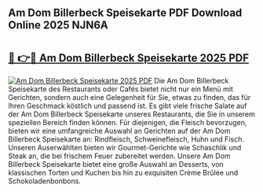 ## Am Dom Billerbeck Speisekarte PDF Download Online 2025 NJN6A

# <h2><a href="http://gcb06q9.nevu.top/?p=Am+Dom+Billerbeck+Speisekarte">🔗 👉🔴 Am Dom Billerbeck Speisekarte 2025 PDF</a></h2>

[![Am Dom Billerbeck Speisekarte 2025 PDF](https://i.imgur.com/dBaPXMq.png)](http://gcb06q9.nevu.top/?p=Am+Dom+Billerbeck+Speisekarte)
Die Am Dom Billerbeck Speisekarte des Restaurants oder Cafés bietet nicht nur ein Menü mit Gerichten, sondern auch eine Gelegenheit für Sie, etwas zu finden, das für Ihren Geschmack köstlich und passend ist. Es gibt viele frische Salate auf der Am Dom Billerbeck Speisekarte unseres Restaurants, die Sie in unserem speziellen Bereich finden können. Für diejenigen, die Fleisch bevorzugen, bieten wir eine umfangreiche Auswahl an Gerichten auf der Am Dom Billerbeck Speisekarte an: Rindfleisch, Schweinefleisch, Huhn und Fisch. Unseren Auserwählten bieten wir Gourmet-Gerichte wie Schaschlik und Steak an, die bei frischem Feuer zubereitet werden. Unsere Am Dom Billerbeck Speisekarte bietet eine große Auswahl an Desserts, von klassischen Torten und Kuchen bis hin zu exquisiten Crème Brûlée und Schokoladenbonbons.
